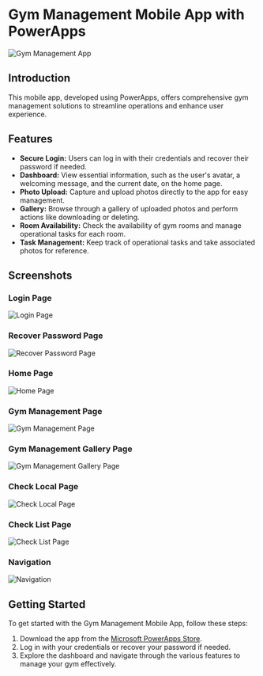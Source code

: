 # Gym Management Mobile App with PowerApps

![Gym Management App](https://github.com/tguimas/Portfolio/assets/115223702/8e6b1327-f9f9-4b39-bf09-44e870f69653)

## Introduction

This mobile app, developed using PowerApps, offers comprehensive gym management solutions to streamline operations and enhance user experience.

## Features

- **Secure Login:** Users can log in with their credentials and recover their password if needed.
- **Dashboard:** View essential information, such as the user's avatar, a welcoming message, and the current date, on the home page.
- **Photo Upload:** Capture and upload photos directly to the app for easy management.
- **Gallery:** Browse through a gallery of uploaded photos and perform actions like downloading or deleting.
- **Room Availability:** Check the availability of gym rooms and manage operational tasks for each room.
- **Task Management:** Keep track of operational tasks and take associated photos for reference.

## Screenshots

### Login Page
![Login Page](https://github.com/tguimas/Portfolio/assets/115223702/96f3bd7e-5a6d-42d2-a3e1-91441cb7dd1f)

### Recover Password Page
![Recover Password Page](https://github.com/tguimas/Portfolio/assets/115223702/46dbedb7-6ab3-4fb4-9bf9-83095a72b13e)

### Home Page
![Home Page](https://github.com/tguimas/Portfolio/assets/115223702/950903d6-96fc-4547-aa31-bf89edfbf7dc)

### Gym Management Page
![Gym Management Page](https://github.com/tguimas/Portfolio/assets/115223702/330d45bf-631a-48ec-be1a-722e5ccb12b3)

### Gym Management Gallery Page
![Gym Management Gallery Page](https://github.com/tguimas/Portfolio/assets/115223702/09f35427-2074-43b6-a8d2-cbc14cca4b8c)

### Check Local Page
![Check Local Page](https://github.com/tguimas/Portfolio/assets/115223702/8f44d62e-3947-47a5-9e5f-71ab5a33166a)

### Check List Page
![Check List Page](https://github.com/tguimas/Portfolio/assets/115223702/f9ecd5a9-e8ba-45c4-9596-1efdacf3e45c)

### Navigation
![Navigation](https://github.com/tguimas/Portfolio/assets/115223702/e588a5c7-6070-48ca-b0eb-b59afc7dc189)

## Getting Started

To get started with the Gym Management Mobile App, follow these steps:
1. Download the app from the [Microsoft PowerApps Store](link).
2. Log in with your credentials or recover your password if needed.
3. Explore the dashboard and navigate through the various features to manage your gym effectively.
